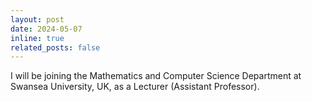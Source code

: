 ```yaml
---
layout: post
date: 2024-05-07 
inline: true
related_posts: false
---
```


I will be joining the Mathematics and Computer Science Department at Swansea University, UK, as a Lecturer (Assistant Professor).
